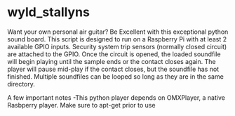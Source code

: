 # wyld_stallyns
Want your own personal air guitar? Be Excellent with this exceptional python sound board. This script is designed to run on a Raspberry Pi with at least 2 available GPIO inputs. Security system trip sensors (normally closed circuit) are attached to the GPIO.
Once the circuit is opened, the loaded soundfile will begin playing until the sample ends or the contact closes again. The player will pause mid-play if the contact closes, but the soundfile has not finished.
Multiple soundfiles can be looped so long as they are in the same directory.

A few important notes
-This python player depends on OMXPlayer, a native Rasbperry player. Make sure to apt-get prior to use
